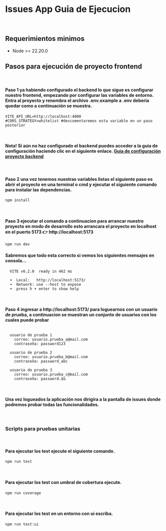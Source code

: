 # Issues App Guia de Ejecucion

<br />

## Requerimientos minimos
- Node >= 22.20.0

## Pasos para ejecución de proyecto frontend

<br />

#### Paso 1 ya habiendo configurado el backend lo que sigue es configurar nuestro frontend, empezando por configurar las variables de entorno. Entra al proyecto y renombra el archivo .env.example a .env deberia quedar como a continuación se muestra.

```shell
VITE_API_URL=http://localhost:4000
#CORS_STRATEGY=whitelist #descomentaremos esta variable en un paso posterior
```
<br />

#### Nota! Si aún no haz configurado el backend puedes acceder a la guia de configuración haciendo clic en el siguiente enlace. [Guia de configuración proyecto backend](https://github.com/eduardo-talavera/issues-app-backend)

<br />

#### Paso 2 una vez tenemos nuestras variables listas el siguiente paso es abrir el proyecto en una terminal o cmd y ejecutar el siguiente comando para instalar las dependencias.

```shell
npm install
```

<br />

#### Paso 3 ejecutar el comando a continuacion para arrancar nuestro proyecto en modo de desarrollo esto arrancara el proyecto en localhost en el puerto 5173 👉 http://localhost:5173

```shell
npm run dev
```

#### Sabremos que todo esta correcto si vemos los siguientes mensajes en consola...
```shell
  VITE v6.2.0  ready in 462 ms

  ➜  Local:   http://localhost:5173/
  ➜  Network: use --host to expose
  ➜  press h + enter to show help
```

<br />

#### Paso 4 ingresar a  http://localhost:5173/ para loguearnos con un usuario de prueba, a continuacion se muestran un conjunto de usuarios con los cuales puede probar
```shell

  usuario de prueba 1
    correo: usuario.prueba_a@mail.com
    contraseña: password123

  usuario de prueba 2
    correo: usuario.prueba_b@mail.com
    contraseña: password_abc

  usuario de prueba 3
    correo: usuario.prueba_c@mail.com
    contraseña: password.$&
```

<br />

#### Una vez logueados la aplicación nos dirigira a la pantalla de issues donde podremos probar todas las funcionalidades.

<br />

### Scripts para pruebas unitarias

<br />

#### Para ejecutar los test ejecute el siguiente comando.
```shell
npm run test
```

<br />

#### Para ejecutar los test con umbral de cobertura ejecute.
```shell
npm run coverage
```

<br />

#### Para ejecutar los test en un entorno con ui escriba.
```shell
npm run test:ui



